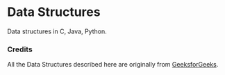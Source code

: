 # Data Structures

Data structures in C, Java, Python.

### Credits

All the Data Structures described here are originally from [GeeksforGeeks](http://www.geeksforgeeks.org/).
